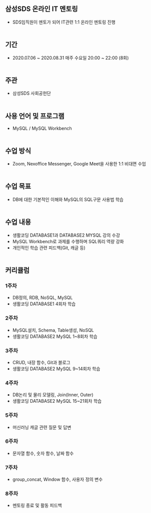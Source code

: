## 삼성SDS 온라인 IT 멘토링
- SDS임직원이 멘토가 되어 IT관련 1:1 온라인 멘토링 진행<br><br>
## 기간
- 2020.07.06 ~ 2020.08.31 매주 수요일 20:00 ~ 22:00 (8회)<br><br>
## 주관
- 삼성SDS 사회공헌단<br><br>

## 사용 언어 및 프로그램 
- MySQL / MySQL Workbench<br><br>
 
## 수업 방식 
- Zoom, Nexoffice Messenger, Google Meet을 사용한 1:1 비대면 수업 <br><br>

## 수업 목표
- DB에 대한 기본적인 이해와 MySQL의 SQL구문 사용법 학습<br><br>

## 수업 내용 
 - 생활코딩 DATABASE1과 DATABASE2 MYSQL 강의 수강
 - MySQL Workbench로 과제를 수행하며 SQL쿼리 역량 강화
 - 개인적인 학습 관련 피드백(Git, 캐글 등)<br><br>


## 커리큘럼
### 1주차
- DB정의, RDB, NoSQL, MySQL<br>
- 생활코딩 DATABASE1 4회차 학습
### 2주차
- MySQL설치, Schema, Table생성, NoSQL<br>
- 생활코딩 DATABASE2 MySQL 1~8회차 학습

### 3주차
- CRUD, 내장 함수, Git과 블로그<br>
- 생활코딩 DATABASE2 MySQL 9~14회차 학습

### 4주차
- DB논리 및 물리 모델링, Join(Inner, Outer)<br>
- 생활코딩 DATABASE2 MySQL 15~21회차 학습

### 5주차
- 머신러닝 캐글 관련 질문 및 답변 


### 6주차
- 문자열 함수, 숫자 함수, 날짜 함수


### 7주차
- group_concat, Window 함수, 사용자 정의 변수


### 8주차
- 멘토링 종료 및 활동 피드백
